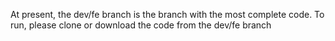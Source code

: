 At present, the dev/fe branch is the branch with the most complete code.
To run, please clone or download the code from the dev/fe branch
